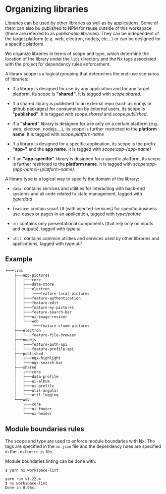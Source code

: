 # Organizing libraries

Libraries can be used by other libraries as well as by applications. Some of
them can also bu published to NPM for reuse outside of this workspace (these
are referred to as _publishable_ libraries). They can be independent of the
target platform (e.g. web, electron, nodejs, etc...) or can be designed for a
specific platform.

We organize libraries in terms of scope and type, which determine the location
of the library under the `libs` directory and the Nx tags associated with the
project for dependency rules enforcement.

A library scope is a logical grouping that determines the end-use scenarios of
libraries:

- If a library is designed for use by any application and for any target
  platform, its scope is **"shared"**. It is tagged with _scope:shared_.

- If a shared library is published to an external repo (such as npmjs or github
  packages) for consumption by external users, its scope is **"published"**. It
  is tagged with _scope:shared_ and _scope:published_.

- If a **"shared"** library is designed for use only on a certain platform (e.g.
  web, electron, nodejs,...), its scope is further restricted to the **platform
  name**. It is tagged with _scope:platforn-name_

- If a library is designed for a specific application, its scope is the prefix
  **"app-"** and the **app name**. It is tagged with _scope:app-{app-name}_

- If an **"app-specific"** library is designed for a specific platform, its
  scope is further restricted to the **platform name**. It is tagged with
  _scope:app-{app-name}-{platform-name}_.

A library type is a logical way to specify the domain of the library:

- `data`: contains services and utilities for interacting with back-end systems
  and all code related to state management, tagged with _type:data_

- `feature`: contain smart UI (with injected services) for specific business
  use-cases or pages in an application, tagged with _type:feature_

- `ui`: contains only presentational components (that rely only on inputs and
  outputs), tagged with _type:ui_

- `util`: contains common utilities and services used by other libraries and
  applications, tagged with _type:util_

## Example

```txt
└───libs
    ├───app-pictures
    │   ├───core
    │   ├───data-store
    │   ├───electron
    │   │   └───feature-local-pictures
    │   ├───feature-authentication
    │   ├───feature-edit
    │   ├───feature-my-pictures
    │   ├───feature-search-bar
    │   ├───ui-image-resizer
    │   └───web
    │       └───feature-cloud-pictures
    ├───electron
    │   └───feature-file-browser
    ├───nodejs
    │   ├───feature-auth-api
    │   └───feature-profile-api
    ├───published
    │   ├───ngx-highlight
    │   └───ngx-search-bar
    ├───shared
    │   ├───core
    │   ├───data-profile
    │   ├───ui-album
    │   ├───ui-profile
    │   ├───util-angular
    │   └───util-logging
    └───web
        ├───core
        ├───ui-footer
        └───ui-header
```

## Module boundaries rules

The scope and type are used to enforce module boundaries with Nx. The tags are
specified in the `nx.json` file and the dependency rules are specified in the
`.eslintrc.js` file.

Module boundaries linting can be done with:

```shell
$ yarn nx workspace-lint

yarn run v1.22.4
$ nx workspace-lint
Done in 0.96s.
```
